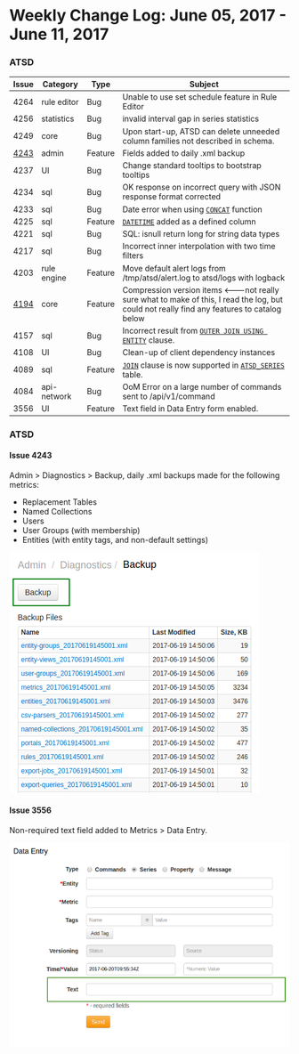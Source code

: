 Weekly Change Log: June 05, 2017 - June 11, 2017
==================================================
### ATSD

| Issue| Category    | Type    | Subject              |
|------|-------------|---------|----------------------|
| 4264 |rule editor | Bug | Unable to use set schedule feature in Rule Editor|
| 4256 | statistics | Bug | invalid interval gap in series statistics |
| 4249 | core | Bug | Upon start-up, ATSD can delete unneeded column families not described in schema. |
| [4243](#issue-4243) | admin | Feature | Fields added to daily .xml backup |
| 4237 | UI | Bug | Change standard tooltips to bootstrap tooltips |
| 4234 | sql | Bug | OK response on incorrect query with JSON response format corrected |
| 4233 | sql | Bug | Date error when using [`CONCAT`](https://github.com/axibase/atsd/tree/master/api/sql#string-functions) function |
| 4225 | sql | Feature | [`DATETIME`](https://github.com/axibase/atsd/tree/master/api/sql#predefined-columns) added as a defined column |
| 4221 | sql | Bug | SQL: isnull return long for string data types |
| 4217 | sql | Bug | Incorrect inner interpolation with two time filters |
| 4203 | rule engine | Feature | Move default alert logs from /tmp/atsd/alert.log to atsd/logs with logback |
| [4194](#issue-4194) | core | Feature | Compression version items <---not really sure what to make of this, I read the log, but could not really find any features to catalog below |
| 4157 | sql | Bug | Incorrect result from [`OUTER JOIN USING ENTITY`](https://github.com/axibase/atsd/blob/master/api/sql/examples/outer-join-with-aggregation.md) clause. |
| 4108 | UI | Bug | Clean-up of client dependency instances |
| 4089 | sql | Feature | [`JOIN`](https://github.com/axibase/atsd/tree/master/api/sql#joins) clause is now supported in [`ATSD_SERIES`](https://github.com/axibase/atsd/tree/master/api/sql#atsd_series-table) table. |
| 4084 | api-network | Bug | OoM Error on a large number of commands sent to /api/v1/command |
| 3556 | UI | Feature | Text field in Data Entry form enabled. |

### ATSD

#### Issue 4243

Admin > Diagnostics > Backup, daily .xml backups made for the following metrics:
* Replacement Tables
* Named Collections
* Users
* User Groups (with membership)
* Entities (with entity tags, and non-default settings)

![4243](Images/4243.png)

#### Issue 3556

Non-required text field added to Metrics > Data Entry.

![3556](Images/3556.png)